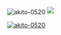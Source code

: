 <p> <img align="center" src="https://github-readme-stats.vercel.app/api?username=akito-0520&show_icons=true&locale=ja" alt ="akito-0520" />
<a href="https://github.com/anuraghazra/github-readme-stats"><img src="https://github-readme-stats.vercel.app/api/top-langs/?username=akito-0520&hide=jupyter%20notebook,shaderlab,tex,c%23&langs_count=9" /></a></p>
<p align="left"> <a href= "https://github.com/ryo-ma/github-profile-trophy"><img src="https://github-profile-trophy.vercel.app/?username=akito-0520" alt="akito-0520" /></a> </p>
